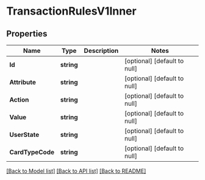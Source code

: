 # TransactionRulesV1Inner

## Properties
Name | Type | Description | Notes
------------ | ------------- | ------------- | -------------
**Id** | **string** |  | [optional] [default to null]
**Attribute** | **string** |  | [optional] [default to null]
**Action** | **string** |  | [optional] [default to null]
**Value** | **string** |  | [optional] [default to null]
**UserState** | **string** |  | [optional] [default to null]
**CardTypeCode** | **string** |  | [optional] [default to null]

[[Back to Model list]](../README.md#documentation-for-models) [[Back to API list]](../README.md#documentation-for-api-endpoints) [[Back to README]](../README.md)

